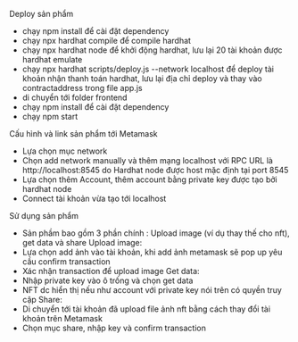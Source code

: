 Deploy sản phẩm
- chạy npm install để cài đặt dependency
- chạy npx hardhat compile để compile hardhat
- chạy npx hardhat node để khởi động hardhat, lưu lại 20 tài khoản được hardhat emulate
- chạy npx hardhat scripts/deploy.js --network localhost để deploy tài khoản nhận thanh toán hardhat, lưu lại địa chỉ deploy và thay vào contractaddress trong file app.js
- di chuyển tới folder frontend
- chạy npm install để cài đặt dependency
- chạy npm start

Cấu hình và link sản phẩm tới Metamask
- Lựa chọn mục network
- Chọn add network manually và thêm mạng localhost với RPC URL là http://localhost:8545 do Hardhat node được host mặc định tại port 8545
- Lựa chọn thêm Account, thêm account bằng private key được tạo bởi hardhat node
- Connect tài khoản vừa tạo tới localhost

Sử dụng sản phẩm
- Sản phầm bao gồm 3 phần chính : Upload image (ví dụ thay thế cho nft), get data và share
Upload image:
- Lựa chọn add ảnh vào tài khoản, khi add ảnh metamask sẽ pop up yêu cầu confirm transaction
- Xác nhận transaction để upload image
Get data:
- Nhập private key vào ô trống và chọn get data
- NFT dc hiển thị nếu như account với private key nói trên có quyền truy cập
Share:
- Di chuyển tới tài khoản đã upload file ảnh nft bằng cách thay đổi tài khoản trên Metamask
- Chọn mục share, nhập key và confirm transaction

  
